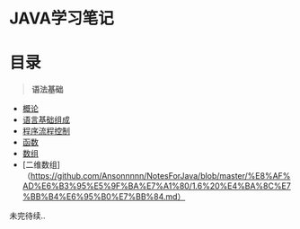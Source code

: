 # JAVA学习笔记
# 目录
> **语法基础**
  * [概论](https://github.com/Ansonnnnn/NotesForJava/blob/master/语法基础/1.1%20概论.md)
  * [语言基础组成](https://github.com/Ansonnnnn/NotesForJava/blob/master/语法基础/1.2%20语言基础组成.md)
  * [程序流程控制](https://github.com/Ansonnnnn/NotesForJava/blob/master/语法基础/1.3%20程序流程控制.md)
  * [函数](https://github.com/Ansonnnnn/NotesForJava/blob/master/语法基础/1.4%20函数.md)
  * [数组](https://github.com/Ansonnnnn/NotesForJava/blob/master/语法基础/1.5%20数组.md)
  * [二维数组]（https://github.com/Ansonnnnn/NotesForJava/blob/master/%E8%AF%AD%E6%B3%95%E5%9F%BA%E7%A1%80/1.6%20%E4%BA%8C%E7%BB%B4%E6%95%B0%E7%BB%84.md）
    
未完待续..



